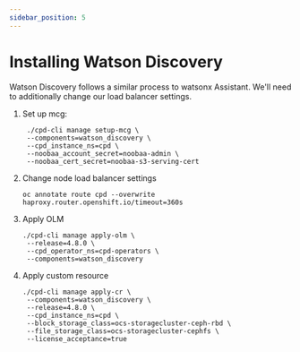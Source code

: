 ```yaml
---
sidebar_position: 5
---
```



# Installing Watson Discovery

Watson Discovery follows a similar process to watsonx Assistant. We'll need to additionally change our load balancer settings.

1. Set up mcg:
   ```
    ./cpd-cli manage setup-mcg \
    --components=watson_discovery \
    --cpd_instance_ns=cpd \
    --noobaa_account_secret=noobaa-admin \
    --noobaa_cert_secret=noobaa-s3-serving-cert
   ```
2. Change node load balancer settings
   ```
   oc annotate route cpd --overwrite haproxy.router.openshift.io/timeout=360s
   ```

3. Apply OLM
   ```
   ./cpd-cli manage apply-olm \
    --release=4.8.0 \
    --cpd_operator_ns=cpd-operators \
    --components=watson_discovery
   ```

4. Apply custom resource
   ```
   ./cpd-cli manage apply-cr \
    --components=watson_discovery \
    --release=4.8.0 \
    --cpd_instance_ns=cpd \
    --block_storage_class=ocs-storagecluster-ceph-rbd \
    --file_storage_class=ocs-storagecluster-cephfs \
    --license_acceptance=true
   ```
